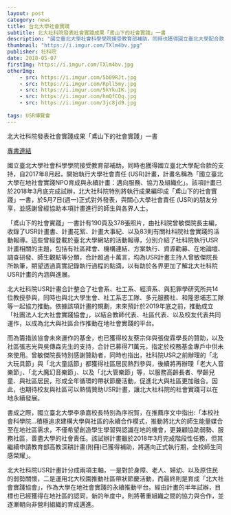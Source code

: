 ```yaml
---
layout: post
category: news
title: 台北大學社會實踐
subtitle: 北大社科院發表社會實踐成果「鳶山下的社會實踐」一書
description: "國立臺北大學社會科學學院接受教育部補助，同時也獲得國立臺北大學配合款的支持，自2017年8月起，開始執行大學社會責任 (USR)計畫..."
thumbnail: "https://i.imgur.com/TXlm4bv.jpg"
publisher: 社科院
date: 2018-05-07
firstImg: https://i.imgur.com/TXlm4bv.jpg
otherImg:
    - src: https://i.imgur.com/5b09RJt.jpg
    - src: https://i.imgur.com/Rpll5my.jpg
    - src: https://i.imgur.com/5kYkuIK.jpg
    - src: https://i.imgur.com/hmQfCQq.jpg
    - src: https://i.imgur.com/3jc8jd9.jpg
    
tags: USR博覽會
---
```


北大社科院發表社會實踐成果「鳶山下的社會實踐」一書

<a href="http://gofile.me/3ZNbt/Rth4w4fgh">專書連結</a>

國立臺北大學社會科學學院接受教育部補助，同時也獲得國立臺北大學配合款的支持，自2017年8月起，開始執行大學社會責任 (USR)計畫，計畫名稱為「國立臺北大學在地社會實踐NPO育成與永續計畫：邁向服務、協力及組織化」。該項計畫已於2018年3月底完成試辦，北大社科院特別將執行成果編印成「鳶山下的社會實踐」一書，於5月7日(週一)正式對外發表，與關心大學社會責任 (USR)的朋友分享，並感謝曾經協助本項計畫進行的師生與各界人士。

「鳶山下的社會實踐」一書計有190頁及378張照片，由社科院曾敏傑院長主編，收錄了USR計畫書、計畫花絮、計畫大事紀、以及83則有關社科院社會實踐的活動報導。這些曾經登載於臺北大學網站的活動報導，分別介紹了社科院執行USR計畫相關的主題，包括有社區拜會、機構連結、方案執行、資源勸募、在地論壇、調查研發、師生觀點等分類，合計超過十萬言，均為USR計畫主持人曾敏傑院長所執筆，期望透過真實記錄執行過程的點滴，以有助於各界更加了解北大社科院USR計畫的內涵與進展。

北大社科院USR計畫合計整合了社會系、社工系、經濟系、與犯罪學研究所共14位教授參與，同時也與北大學生會、社工系志工隊、多元服務社、和隆恩埔志工隊等一起協力推動。依據該項計畫的規劃，未來預計於2019年底之前，推動成立「社團法人北大社會實踐協會」，以結合教師代表、社區代表、以及校友代表共同運作，以成為北大與社區合作推動在地社會實踐的平台。

而為籌措該協會未來運作的基金，也已獲得校友蔡宗仰與張俊霖學長的贊助，以及社區張志光與吳傳森先生的支持，合計已募得71萬元，指定於校務基金專戶中供未來使用。曾敏傑院長特別感謝贊助者，同時也指出，社科院USR之前辦理的「北大玩具節」與「北大童話節」都獲得社區居民熱烈參與，後續將再辦理「老大人音樂節」、「北大魔幻音樂節」、以及「北大管樂節」等，以服務高齡長者、學齡兒童、與社區居民，形成全年循環的帶狀節慶活動，促進北大與社區更加融合。因此，也期待校友與社區可以熱情贊助USR計畫，讓北大社科院的社會實踐可以在地永續發展。

書成之際，國立臺北大學李承嘉校長特別為序祝賀，在推薦序文中指出:「本校社會科學院…積極追求建構大學與社區的永續合作模式，推動將北大的師生能量媒合至在地社區需求，不僅希望創造學生學習與認識在地的機會，更兼顧協助弱勢、服務社區，善盡大學的社會責任。該試辦計畫雖於2018年3月完成階段性任務，但其繼續申請教育部高教深耕計畫(附冊)已獲得補助，將邁向正式執行期，全校師生同感榮耀」。

北大社科院USR計畫計分成兩項主軸，一是對於身障、老人、婦幼、以及原住民的弱勢關懷，二是運用北大校園推動社區帶狀節慶活動，而最終則是育成「北大社會實踐協會」，作為大學在地社會實踐的永續推動平台。經由計畫的半年試辦，目標也已經獲得在地社區的認同，新的年度中，則將著重組織之間的協力與合作，並逐漸朝向非營利組織的育成邁進。